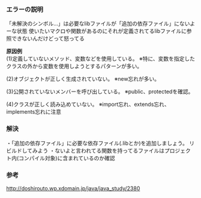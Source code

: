 ### エラーの説明
「未解決のシンボル...」は必要なlibファイルが「追加の依存ファイル」にないよーな状態
使いたいマクロや関数があるのにそれが定義されてるlibファイルに参照できないんだけどって怒ってる

**原因例**  
(1)定義していないメソッド、変数などを使用している。
※特に、変数を指定したクラスの外から変数を使用しようとするパターンが多い。

(2)オブジェクトが正しく生成されていない。
※new忘れが多い。

(3)公開されていないメンバーを呼び出している。
※public、protectedを確認。

(4)クラスが正しく読み込めていない。
※import忘れ、extends忘れ、implements忘れに注意

### 解決
・「追加の依存ファイル」に必要な依存ファイル(.libとか)を追加しましょう。
リビルドしてみよう
・ないよと言われてる関数を持ってるファイルはプロジェクト内(コンパイル対象)に含まれているのか確認

### 参考
http://doshirouto.wp.xdomain.jp/java/java_study/2380
